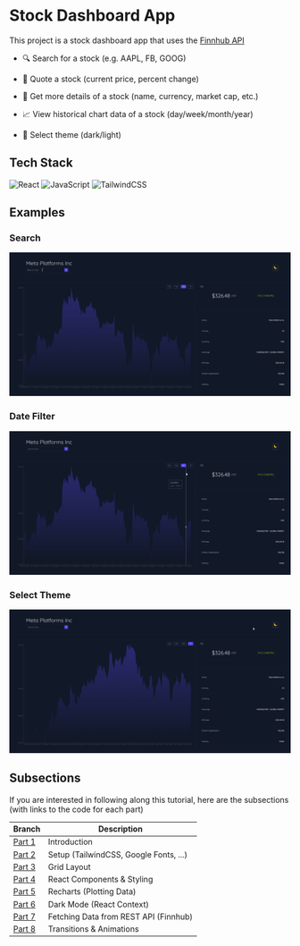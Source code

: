 # Stock Dashboard App
This project is a stock dashboard app that uses the [Finnhub API](https://finnhub.io/)

- 🔍 Search for a stock (e.g. AAPL, FB, GOOG)

- 💸 Quote a stock (current price, percent change)

- 📝 Get more details of a stock (name, currency, market cap, etc.)

- 📈 View historical chart data of a stock (day/week/month/year)

- 🌙 Select theme (dark/light)


## Tech Stack
<img alt="React" src="https://img.shields.io/badge/react-%2320232a.svg?style=for-the-badge&logo=react&logoColor=%2361DAFB"/> <img alt="JavaScript" src="https://img.shields.io/badge/javascript-%23323330.svg?style=for-the-badge&logo=javascript&logoColor=%23F7DF1E"/> ![TailwindCSS](https://img.shields.io/badge/tailwindcss-%2338B2AC.svg?style=for-the-badge&logo=tailwind-css&logoColor=white)


## Examples

### Search
<img src="./src/assets/search.gif" />

### Date Filter
<img src="./src/assets/date-filter.gif" />

### Select Theme
<img src="./src/assets/theme.gif" />


## Subsections
If you are interested in following along this tutorial, here are the subsections (with links to the code for each part)

| Branch                                                            	| Description                            	|
|-------------------------------------------------------------------	|----------------------------------------	|
| [Part 1](https://github.com/DLabbate/stock-dashboard/tree/part-1) 	| Introduction                           	|
| [Part 2](https://github.com/DLabbate/stock-dashboard/tree/part-2) 	| Setup (TailwindCSS, Google Fonts, ...) 	|
| [Part 3](https://github.com/DLabbate/stock-dashboard/tree/part-3) 	| Grid Layout                            	|
| [Part 4](https://github.com/DLabbate/stock-dashboard/tree/part-4) 	| React Components & Styling             	|
| [Part 5](https://github.com/DLabbate/stock-dashboard/tree/part-5) 	| Recharts (Plotting Data)               	|
| [Part 6](https://github.com/DLabbate/stock-dashboard/tree/part-6) 	| Dark Mode (React Context)              	|
| [Part 7](https://github.com/DLabbate/stock-dashboard/tree/part-7) 	| Fetching Data from REST API (Finnhub)  	|
| [Part 8](https://github.com/DLabbate/stock-dashboard/tree/part-8) 	| Transitions & Animations               	|
